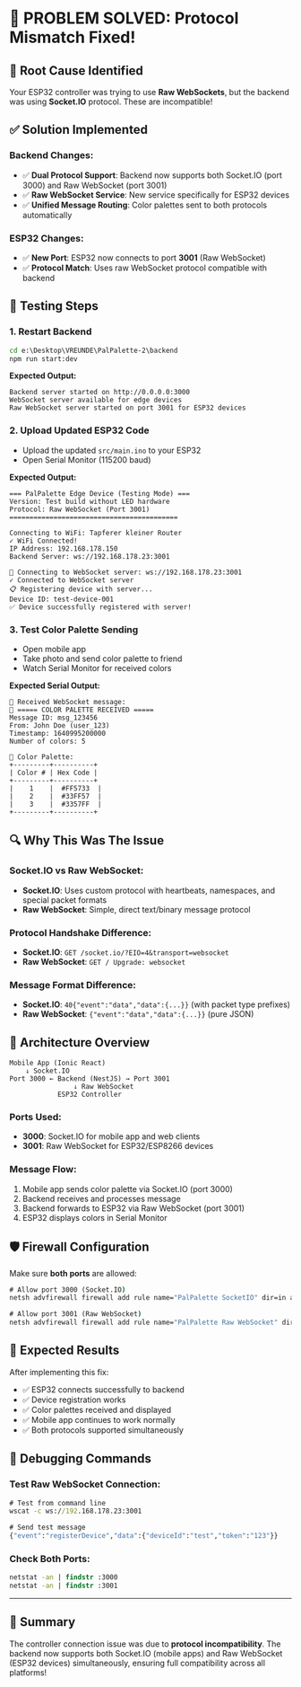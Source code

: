 # 🔧 PROBLEM SOLVED: Protocol Mismatch Fixed!

## 🎯 **Root Cause Identified**

Your ESP32 controller was trying to use **Raw WebSockets**, but the backend was using **Socket.IO** protocol. These are incompatible!

## ✅ **Solution Implemented**

### **Backend Changes:**

- ✅ **Dual Protocol Support**: Backend now supports both Socket.IO (port 3000) and Raw WebSocket (port 3001)
- ✅ **Raw WebSocket Service**: New service specifically for ESP32 devices
- ✅ **Unified Message Routing**: Color palettes sent to both protocols automatically

### **ESP32 Changes:**

- ✅ **New Port**: ESP32 now connects to port **3001** (Raw WebSocket)
- ✅ **Protocol Match**: Uses raw WebSocket protocol compatible with backend

## 🚀 **Testing Steps**

### 1. **Restart Backend**

```cmd
cd e:\Desktop\VREUNDE\PalPalette-2\backend
npm run start:dev
```

**Expected Output:**

```
Backend server started on http://0.0.0.0:3000
WebSocket server available for edge devices
Raw WebSocket server started on port 3001 for ESP32 devices
```

### 2. **Upload Updated ESP32 Code**

- Upload the updated `src/main.ino` to your ESP32
- Open Serial Monitor (115200 baud)

**Expected Output:**

```
=== PalPalette Edge Device (Testing Mode) ===
Version: Test build without LED hardware
Protocol: Raw WebSocket (Port 3001)
==========================================

Connecting to WiFi: Tapferer kleiner Router
✓ WiFi Connected!
IP Address: 192.168.178.150
Backend Server: ws://192.168.178.23:3001

🔌 Connecting to WebSocket server: ws://192.168.178.23:3001
✓ Connected to WebSocket server
📋 Registering device with server...
Device ID: test-device-001
✅ Device successfully registered with server!
```

### 3. **Test Color Palette Sending**

- Open mobile app
- Take photo and send color palette to friend
- Watch Serial Monitor for received colors

**Expected Serial Output:**

```
📨 Received WebSocket message:
🎨 ===== COLOR PALETTE RECEIVED =====
Message ID: msg_123456
From: John Doe (user_123)
Timestamp: 1640995200000
Number of colors: 5

🌈 Color Palette:
+---------+----------+
| Color # | Hex Code |
+---------+----------+
|    1    |  #FF5733  |
|    2    |  #33FF57  |
|    3    |  #3357FF  |
+---------+----------+
```

## 🔍 **Why This Was The Issue**

### **Socket.IO vs Raw WebSocket:**

- **Socket.IO**: Uses custom protocol with heartbeats, namespaces, and special packet formats
- **Raw WebSocket**: Simple, direct text/binary message protocol

### **Protocol Handshake Difference:**

- **Socket.IO**: `GET /socket.io/?EIO=4&transport=websocket`
- **Raw WebSocket**: `GET / Upgrade: websocket`

### **Message Format Difference:**

- **Socket.IO**: `40{"event":"data","data":{...}}` (with packet type prefixes)
- **Raw WebSocket**: `{"event":"data","data":{...}}` (pure JSON)

## 🎯 **Architecture Overview**

```
Mobile App (Ionic React)
    ↓ Socket.IO
Port 3000 ← Backend (NestJS) → Port 3001
                ↓ Raw WebSocket
            ESP32 Controller
```

### **Ports Used:**

- **3000**: Socket.IO for mobile app and web clients
- **3001**: Raw WebSocket for ESP32/ESP8266 devices

### **Message Flow:**

1. Mobile app sends color palette via Socket.IO (port 3000)
2. Backend receives and processes message
3. Backend forwards to ESP32 via Raw WebSocket (port 3001)
4. ESP32 displays colors in Serial Monitor

## 🛡️ **Firewall Configuration**

Make sure **both ports** are allowed:

```cmd
# Allow port 3000 (Socket.IO)
netsh advfirewall firewall add rule name="PalPalette SocketIO" dir=in action=allow protocol=TCP localport=3000

# Allow port 3001 (Raw WebSocket)
netsh advfirewall firewall add rule name="PalPalette Raw WebSocket" dir=in action=allow protocol=TCP localport=3001
```

## 🎉 **Expected Results**

After implementing this fix:

- ✅ ESP32 connects successfully to backend
- ✅ Device registration works
- ✅ Color palettes received and displayed
- ✅ Mobile app continues to work normally
- ✅ Both protocols supported simultaneously

## 🐛 **Debugging Commands**

### **Test Raw WebSocket Connection:**

```cmd
# Test from command line
wscat -c ws://192.168.178.23:3001

# Send test message
{"event":"registerDevice","data":{"deviceId":"test","token":"123"}}
```

### **Check Both Ports:**

```cmd
netstat -an | findstr :3000
netstat -an | findstr :3001
```

---

## 🎯 **Summary**

The controller connection issue was due to **protocol incompatibility**. The backend now supports both Socket.IO (mobile apps) and Raw WebSocket (ESP32 devices) simultaneously, ensuring full compatibility across all platforms!
